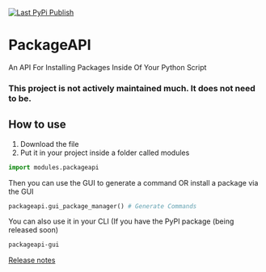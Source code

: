[![Last PyPi Publish](https://github.com/OptionallyBlueStudios/PackageAPI/actions/workflows/publish.yml/badge.svg)](https://github.com/OptionallyBlueStudios/PackageAPI/actions/workflows/publish.yml)

# PackageAPI
An API For Installing Packages Inside Of Your Python Script

### This project is not actively maintained much. It does not need to be.

## How to use
1) Download the file
2) Put it in your project inside a folder called modules
```python
import modules.packageapi
```
Then you can use the GUI to generate a command OR install a package via the GUI
```python
packageapi.gui_package_manager() # Generate Commands
```
You can also use it in your CLI (If you have the PyPI package (being released soon)
```bash
packageapi-gui
```

[Release notes](https://github.com/OptionallyBlueStudios/PackageAPI/releases/latest)
